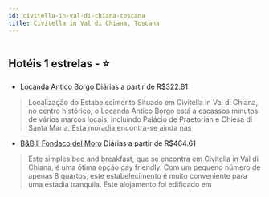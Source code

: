 ```yaml
---
id: civitella-in-val-di-chiana-toscana
title: Civitella in Val di Chiana, Toscana
---
```


<center><img src="http://cdn.smyrooms.com/cloudcontent/fotos/agregadorHotelero/0022/75258/2275258/15.jpg?f=15043807" alt="" /></center>


## Hotéis 1 estrelas - ⭐️

-    [Locanda Antico Borgo](https://www.hurb.com/hoteis/civitella-in-val-di-chiana/locanda-antico-borgo-JNP-JP159057?cmp=18055) Diárias a partir de R$322.81
   > Localização do Estabelecimento Situado em Civitella in Val di Chiana, no centro histórico, o Locanda Antico Borgo está a escassos minutos de vários marcos locais, incluindo Palácio de Praetorian e Chiesa di Santa Maria. Esta moradia encontra-se ainda nas 
-    [B&B Il Fondaco del Moro](https://www.hurb.com/hoteis/civitella-in-val-di-chiana/b-b-il-fondaco-del-moro-JNP-JP129266?cmp=18055) Diárias a partir de R$464.61
   > Este simples bed and breakfast, que se encontra em Civitella in Val di Chiana, é uma ótima opção gay friendly. Com um pequeno número de apenas 8 quartos, este estabelecimento é muito conveniente para uma estadia tranquila. Este alojamento foi edificado em
